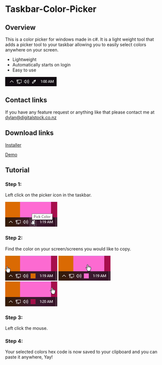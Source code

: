 # Taskbar-Color-Picker
## Overview
This is a color picker for windows made in c#.
It is a light weight tool that adds a picker tool to your taskbar allowing you to easily select colors anywhere on your screen.

  * Lightweight
  * Automatically starts on login
  * Easy to use

![alt text](https://raw.githubusercontent.com/Dylan-Erskine/Taskbar-Color-Picker/master/Capture.PNG "Screenshot of Taskbar Color Picker running")

## Contact links
If you have any feature request or anything like that please contact me at dylan@digitalstock.co.nz

## Download links
<a href="https://github.com/Dylan-Erskine/Taskbar-Color-Picker/raw/master/Setup/bin/Debug/Setup.msi" download>Installer</a>

<a href="https://github.com/Dylan-Erskine/Taskbar-Color-Picker/raw/master/TaskBarColorPicker/bin/Debug/TaskBarColorPicker.exe" download>Demo</a>

## Tutorial
### Step 1:
Left click on the picker icon in the taskbar.

![alt text](https://raw.githubusercontent.com/Dylan-Erskine/Taskbar-Color-Picker/master/ExamplePickerHover.png "Screenshot of Taskbar Color Picker running")

### Step 2:
Find the color on your screen/screens you would like to copy.

![alt text](https://raw.githubusercontent.com/Dylan-Erskine/Taskbar-Color-Picker/master/ExamplePickerColor1.png "Screenshot of Taskbar Color Picker running")
![alt text](https://raw.githubusercontent.com/Dylan-Erskine/Taskbar-Color-Picker/master/ExamplePickerColor2.png "Screenshot of Taskbar Color Picker running")
![alt text](https://raw.githubusercontent.com/Dylan-Erskine/Taskbar-Color-Picker/master/ExamplePickerColor3.png "Screenshot of Taskbar Color Picker running")

### Step 3:
Left click the mouse.

### Step 4:
Your selected colors hex code is now saved to your clipboard and you can paste it anywhere, Yay!
